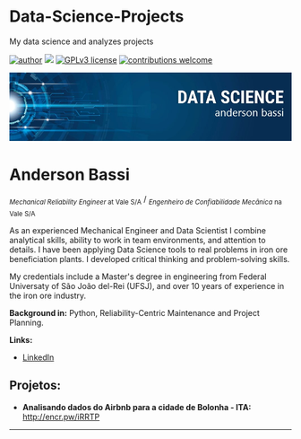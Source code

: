 # Data-Science-Projects
My data science and analyzes projects 

[![author](https://img.shields.io/badge/author-afbassi-red.svg)](https://www.linkedin.com/in/anderson-bassi-) [![](https://img.shields.io/badge/python-3.7+-blue.svg)](https://www.python.org/downloads/release/python-365/) [![GPLv3 license](https://img.shields.io/badge/License-GPLv3-blue.svg)](http://perso.crans.org/besson/LICENSE.html) [![contributions welcome](https://img.shields.io/badge/contributions-welcome-brightgreen.svg?style=flat)](https://github.com/afbassi8)

<p align="center">
  <img src="banner_a_r.webp" >
</p>

# Anderson Bassi
<sub>*Mechanical Reliability Engineer* at Vale S/A</sub> / 
<sub>*Engenheiro de Confiabilidade Mecânica* na Vale S/A</sub>

As an experienced Mechanical Engineer and Data Scientist I combine analytical skills, ability to work in team environments, and attention to details. I have been  applying Data Science tools to real problems in iron ore beneficiation plants. I developed critical thinking and problem-solving skills.

My credentials include a Master's degree in engineering from Federal Universaty of São João del-Rei (UFSJ), and over 10 years of experience in the iron ore industry.

**Background in:** Python, Reliability-Centric Maintenance and Project Planning.

**Links:**
* [LinkedIn](https://www.linkedin.com/in/anderson-bassi-)

## Projetos:

* **Analisando dados do Airbnb para a cidade de Bolonha - ITA:** http://encr.pw/iRRTP

---
